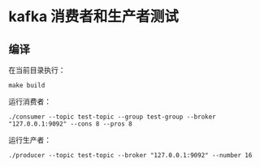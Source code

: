 # kafka 消费者和生产者测试

## 编译
在当前目录执行：
```shell
make build
```


运行消费者：
```shell
./consumer --topic test-topic --group test-group --broker "127.0.0.1:9092" --cons 8 --pros 8
```

运行生产者：
```shell
./producer --topic test-topic --broker "127.0.0.1:9092" --number 16
```